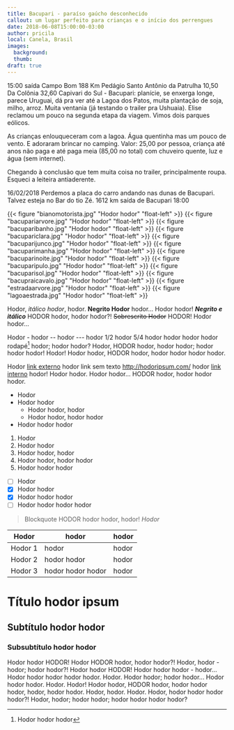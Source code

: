 ```yaml
---
title: Bacupari - paraíso gaúcho desconhecido
callout: um lugar perfeito para crianças e o início dos perrengues
date: 2018-06-08T15:00:00-03:00
author: pricila
local: Canela, Brasil
images:
  background: 
  thumb: 
draft: true
---
```


15:00 saída Campo Bom
188 Km
Pedágio Santo Antônio da Patrulha 10,50
Da Colônia 32,60
Capivari do Sul - Bacupari: planície, se enxerga longe, parece Uruguai, dá pra ver até a Lagoa dos Patos, muita plantação de soja, milho, arroz. Muita ventania (já testando o trailer pra Ushuaia). Elise reclamou um pouco na segunda etapa da viagem. Vimos dois parques eólicos.

As crianças enlouqueceram com a lagoa. Água quentinha mas um pouco de vento. E adoraram brincar no camping. Valor: 25,00 por pessoa, criança até anos não paga e até paga meia (85,00 no total) com chuveiro quente, luz e água (sem internet).

Chegando à conclusão que tem muita coisa no trailer, principalmente roupa. Esqueci a leiteira antiaderente.

16/02/2018
Perdemos a placa do carro andando nas dunas de Bacupari. Talvez esteja no Bar do tio Zé.
1612 km saída de Bacupari 18:00

{{< figure "bianomotorista.jpg" "Hodor hodor" "float-left" >}}
{{< figure "bacupariarvore.jpg" "Hodor hodor" "float-left" >}}
{{< figure "bacuparibanho.jpg" "Hodor hodor" "float-left" >}}
{{< figure "bacupariclara.jpg" "Hodor hodor" "float-left" >}}
{{< figure "bacuparijunco.jpg" "Hodor hodor" "float-left" >}}
{{< figure "bacuparimanha.jpg" "Hodor hodor" "float-left" >}}
{{< figure "bacuparinoite.jpg" "Hodor hodor" "float-left" >}}
{{< figure "bacuparipulo.jpg" "Hodor hodor" "float-left" >}}
{{< figure "bacuparisol.jpg" "Hodor hodor" "float-left" >}}
{{< figure "bacupraicavalo.jpg" "Hodor hodor" "float-left" >}}
{{< figure "estradaarvore.jpg" "Hodor hodor" "float-left" >}}
{{< figure "lagoaestrada.jpg" "Hodor hodor" "float-left" >}}






Hodor, *itálico hodor*, hodor. **Negrito Hodor** hodor... Hodor hodor! ***Negrito e itálico*** HODOR hodor, hodor hodor?! ~~Sobrescrito Hodor~~ HODOR! Hodor hodor...

Hodor - hodor -- hodor --- hodor 1/2 hodor 5/4 hodor hodor hodor hodor rodapé[^1] hodor; hodor hodor? Hodor, HODOR hodor, hodor hodor; hodor hodor hodor! Hodor! Hodor hodor, HODOR hodor, hodor hodor hodor hodor.

Hodor [link externo](http://hodoripsum.com/) hodor link sem texto http://hodoripsum.com/ hodor [link interno](../eletrica) hodor! Hodor hodor. Hodor hodor... HODOR hodor, hodor hodor hodor.

- Hodor
- Hodor hodor
  - Hodor hodor, hodor
  - Hodor hodor, hodor hodor
- Hodor hodor hodor

1. Hodor
2. Hodor hodor
  1. Hodor hodor, hodor
  2. Hodor hodor, hodor hodor
3. Hodor hodor hodor

- [ ] Hodor
- [x] Hodor hodor
- [x] Hodor hodor hodor 
- [ ] Hodor hodor hodor hodor

> Blockquote HODOR hodor hodor, hodor!
> <cite>Hodor</cite>

| Hodor         | hodor               | hodor |
| ------------- |---------------------| ------|
| Hodor 1       | hodor               | hodor |
| Hodor 2       | hodor hodor         | hodor |
| Hodor 3       | hodor hodor hodor   | hodor |

# Título hodor ipsum

## Subtítulo hodor hodor

### Subsubtítulo hodor hodor

Hodor hodor HODOR! Hodor HODOR hodor, hodor hodor?! Hodor, hodor - hodor; hodor hodor?! Hodor hodor HODOR! Hodor hodor hodor - hodor... Hodor hodor hodor hodor hodor. Hodor. Hodor hodor; hodor hodor... Hodor hodor hodor. Hodor. Hodor! Hodor hodor, HODOR hodor, hodor hodor hodor, hodor, hodor hodor. Hodor, hodor. Hodor. Hodor, hodor hodor hodor hodor?! Hodor, hodor; hodor hodor; hodor hodor hodor hodor?

[^1]: Hodor hodor hodor
